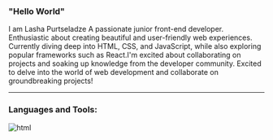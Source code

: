 ### "Hello World"

I am Lasha Purtseladze 
A passionate junior front-end developer. Enthusiastic about creating beautiful and user-friendly web experiences. Currently diving deep into HTML, CSS, and JavaScript, while also exploring popular frameworks such as React.I'm excited about collaborating on projects and soaking up knowledge from the developer community. Excited to delve into the world of web development and collaborate on groundbreaking projects!

_______________________________________________________________________________________________________________________________________________________________________________
### Languages and Tools:
<img alt="html" src="https://www.google.com/url?sa=i&url=https%3A%2F%2Flogos.fandom.com%2Fwiki%2FHTML5&psig=AOvVaw2p4IDjgXC7b_UVYFXBm8I6&ust=1719937698520000&source=images&cd=vfe&opi=89978449&ved=0CBAQjRxqFwoTCMj7q7OhhocDFQAAAAAdAAAAABAE " />

